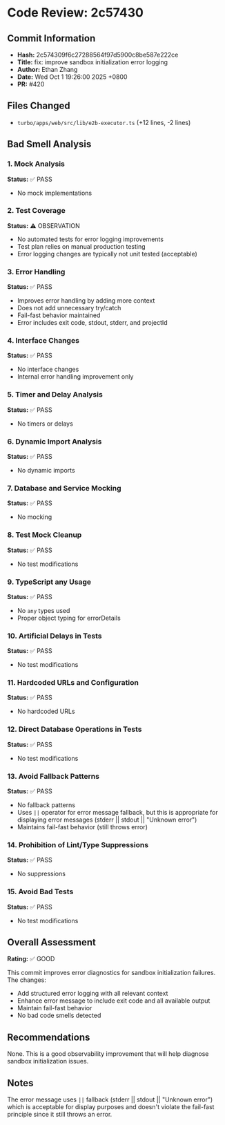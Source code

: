 # Code Review: 2c57430

## Commit Information
- **Hash:** 2c574309f6c27288564f97d5900c8be587e222ce
- **Title:** fix: improve sandbox initialization error logging
- **Author:** Ethan Zhang
- **Date:** Wed Oct 1 19:26:00 2025 +0800
- **PR:** #420

## Files Changed
- `turbo/apps/web/src/lib/e2b-executor.ts` (+12 lines, -2 lines)

## Bad Smell Analysis

### 1. Mock Analysis
**Status:** ✅ PASS
- No mock implementations

### 2. Test Coverage
**Status:** ⚠️ OBSERVATION
- No automated tests for error logging improvements
- Test plan relies on manual production testing
- Error logging changes are typically not unit tested (acceptable)

### 3. Error Handling
**Status:** ✅ PASS
- Improves error handling by adding more context
- Does not add unnecessary try/catch
- Fail-fast behavior maintained
- Error includes exit code, stdout, stderr, and projectId

### 4. Interface Changes
**Status:** ✅ PASS
- No interface changes
- Internal error handling improvement only

### 5. Timer and Delay Analysis
**Status:** ✅ PASS
- No timers or delays

### 6. Dynamic Import Analysis
**Status:** ✅ PASS
- No dynamic imports

### 7. Database and Service Mocking
**Status:** ✅ PASS
- No mocking

### 8. Test Mock Cleanup
**Status:** ✅ PASS
- No test modifications

### 9. TypeScript any Usage
**Status:** ✅ PASS
- No `any` types used
- Proper object typing for errorDetails

### 10. Artificial Delays in Tests
**Status:** ✅ PASS
- No test modifications

### 11. Hardcoded URLs and Configuration
**Status:** ✅ PASS
- No hardcoded URLs

### 12. Direct Database Operations in Tests
**Status:** ✅ PASS
- No test modifications

### 13. Avoid Fallback Patterns
**Status:** ✅ PASS
- No fallback patterns
- Uses `||` operator for error message fallback, but this is appropriate for displaying error messages (stderr || stdout || "Unknown error")
- Maintains fail-fast behavior (still throws error)

### 14. Prohibition of Lint/Type Suppressions
**Status:** ✅ PASS
- No suppressions

### 15. Avoid Bad Tests
**Status:** ✅ PASS
- No test modifications

## Overall Assessment
**Rating:** ✅ GOOD

This commit improves error diagnostics for sandbox initialization failures. The changes:
- Add structured error logging with all relevant context
- Enhance error message to include exit code and all available output
- Maintain fail-fast behavior
- No bad code smells detected

## Recommendations
None. This is a good observability improvement that will help diagnose sandbox initialization issues.

## Notes
The error message uses `||` fallback (stderr || stdout || "Unknown error") which is acceptable for display purposes and doesn't violate the fail-fast principle since it still throws an error.
